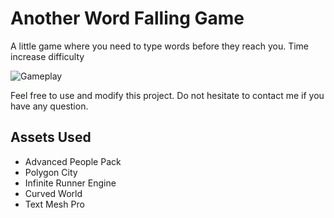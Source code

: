# Another Word Falling Game

A little game where you need to type words before they reach you. Time increase difficulty 

![Gameplay](https://imgur.com/bolirnO.gif)

Feel free to use and modify this project. 
Do not hesitate to contact me if you have any question.

## Assets Used

 - Advanced People Pack
 - Polygon City
 - Infinite Runner Engine
 - Curved World
 - Text Mesh Pro
